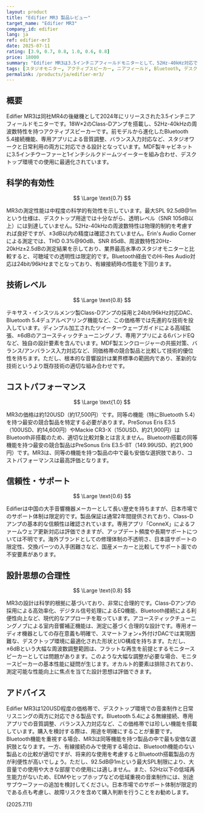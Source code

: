 ```yaml
---
layout: product
title: "Edifier MR3 製品レビュー"
target_name: "Edifier MR3"
company_id: edifier
lang: ja
ref: edifier-mr3
date: 2025-07-11
rating: [3.9, 0.7, 0.8, 1.0, 0.6, 0.8]
price: 18000
summary: "Edifier MR3は3.5インチニアフィールドモニターとして、52Hz-40kHz対応で18W×2出力を実現。Bluetooth 5.4搭載で多機能だが、業界最高水準には及ばない測定性能を示す。"
tags: [スタジオモニター, アクティブスピーカー, ニアフィールド, Bluetooth, デスクトップ]
permalink: /products/ja/edifier-mr3/
---
```


## 概要

Edifier MR3は同社MR4の後継機として2024年にリリースされた3.5インチニアフィールドモニターです。18W×2のClass-Dアンプを搭載し、52Hz-40kHzの周波数特性を持つアクティブスピーカーです。前モデルから進化したBluetooth 5.4接続機能、専用アプリによる音質調整、バランス入力対応など、スタジオワークと日常利用の両方に対応できる設計となっています。MDF製キャビネットに3.5インチウーファーと1インチシルクドームツイーターを組み合わせ、デスクトップ環境での使用に最適化されています。

## 科学的有効性

$$ \Large \text{0.7} $$

MR3の測定性能は中程度の科学的有効性を示しています。最大SPL 92.5dB@1mという仕様は、デスクトップ用途では十分ながら、透明レベル（SNR 105dB以上）には到達していません。52Hz-40kHzの周波数特性は物理的制約を考慮すれば良好ですが、±3dB以内の精度は確認されていません。Erin's Audio Cornerによる測定では、THD 0.3%@90dB、SNR 85dB、周波数特性20Hz-20kHz±2.5dBの測定結果を示しており、業界最高水準のスタジオモニターと比較すると、可聴域での透明性は限定的です。Bluetooth経由でのHi-Res Audio対応は24bit/96kHzまでとなっており、有線接続時の性能を下回ります。

## 技術レベル

$$ \Large \text{0.8} $$

テキサス・インスツルメンツ製Class-Dアンプの採用と24bit/96kHz対応DAC、Bluetooth 5.4デュアルペアリング機能など、この価格帯では先進的な技術を投入しています。ディンプル加工されたツイーターウェーブガイドによる高域拡張、±6dBのアコースティックチューニングノブ、専用アプリによる6バンドEQなど、独自の設計要素を含んでいます。MDF製エンクロージャーの共振対策、バランス/アンバランス入力対応など、同価格帯の競合製品と比較して技術的優位性を持ちます。ただし、根本的な音響設計は業界標準の範囲内であり、革新的な技術というより既存技術の適切な組み合わせです。

## コストパフォーマンス

$$ \Large \text{1.0} $$

MR3の価格は約120USD（約17,500円）です。同等の機能（特にBluetooth 5.4）を持つ最安の競合製品を特定する必要があります。PreSonus Eris E3.5（100USD、約14,600円）やMackie CR3-X（150USD、約21,900円）はBluetooth非搭載のため、適切な比較対象とは言えません。Bluetooth搭載の同等機能を持つ最安の競合製品はPreSonus Eris E3.5-BT（149.99USD、約21,900円）です。MR3は、同等の機能を持つ製品の中で最も安価な選択肢であり、コストパフォーマンスは最高評価となります。

## 信頼性・サポート

$$ \Large \text{0.6} $$

Edifierは中国の大手音響機器メーカーとして長い歴史を持ちますが、日本市場でのサポート体制は限定的です。製品保証は通常2年間提供されており、Class-Dアンプの基本的な信頼性は確認されています。専用アプリ「ConneX」によるファームウェア更新対応は評価できますが、アップデート頻度や長期サポートについては不明です。海外ブランドとしての修理体制の不透明さ、日本語サポートの限定性、交換パーツの入手困難さなど、国産メーカーと比較してサポート面での不安要素があります。

## 設計思想の合理性

$$ \Large \text{0.8} $$

MR3の設計は科学的根拠に基づいており、非常に合理的です。Class-Dアンプの採用による高効率化、デジタル信号処理によるEQ機能、Bluetooth接続による利便性向上など、現代的なアプローチを取っています。アコースティックチューニングノブによる室内音響補正機能は、測定に基づく合理的な設計です。専用オーディオ機器としての存在意義も明確で、スマートフォン+外付けDACでは実現困難な、デスクトップ環境に最適化された形状とI/O構成を持ちます。ただし、±6dBという大幅な周波数調整範囲は、フラットな再生を前提とするモニタースピーカーとしては問題があります。このような大幅な調整が必要な場合、モニタースピーカーの基本性能に疑問が生じます。オカルト的要素は排除されており、測定可能な性能向上に焦点を当てた設計思想は評価できます。

## アドバイス

Edifier MR3は120USD程度の価格帯で、デスクトップ環境での音楽制作と日常リスニングの両方に対応できる製品です。Bluetooth 5.4による無線接続、専用アプリでの音質調整、バランス入力対応など、この価格帯では珍しい機能を搭載しています。購入を検討する際は、用途を明確にすることが重要です。Bluetooth機能を重視する場合、MR3は同等機能を持つ製品の中で最も安価な選択肢となります。一方、有線接続のみで使用する場合は、Bluetooth機能のない製品との比較が適切ですが、将来的な使用を考慮するとBluetooth搭載製品の方が利便性が高いでしょう。ただし、92.5dB@1mという最大SPL制限により、大音量での使用や大きな部屋での使用には適しません。また、52Hz以下の低域再生能力がないため、EDMやヒップホップなどの低域重視の音楽制作には、別途サブウーファーの追加を検討してください。日本市場でのサポート体制が限定的である点も考慮し、故障リスクを含めて購入判断を行うことをお勧めします。

(2025.7.11)